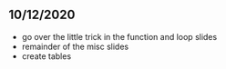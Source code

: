 ## 10/12/2020
+ go over the little trick in the function and loop slides
+ remainder of the misc slides
+ create tables